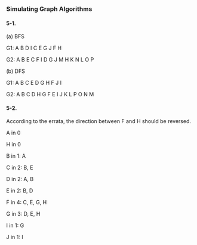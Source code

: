 <h3>Simulating Graph Algorithms</h3>

<h4>5-1.</h4> 

(a) BFS

G1: A B D I C E G J F H

G2: A B E C F I D G J M H K N L O P

(b) DFS

G1: A B C E D G H F J I

G2: A B C D H G F E I J K L P O N M

<h4>5-2.</h4> 

According  to the errata, the direction between F and H should be reversed.

A in 0

H in 0

B in 1: A

C in 2: B, E

D in 2: A, B

E in 2: B, D

F in 4: C, E, G, H

G in 3: D, E, H

I in 1: G

J in 1: I

